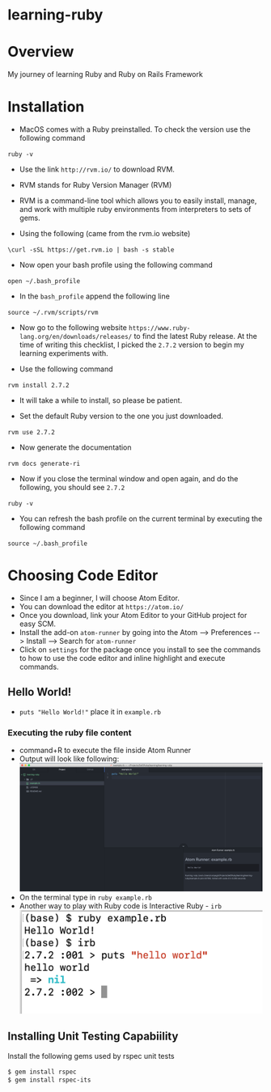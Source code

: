 # learning-ruby

# Overview

My journey of learning Ruby and Ruby on Rails Framework

# Installation

- MacOS comes with a Ruby preinstalled. To check the version use the following command

`ruby -v`

- Use the link `http://rvm.io/` to download RVM.
- RVM stands for Ruby Version Manager (RVM)
- RVM is a command-line tool which allows you to easily install, manage, and work with multiple ruby environments from interpreters to sets of gems.

- Using the following (came from the rvm.io website)

`\curl -sSL https://get.rvm.io | bash -s stable`

- Now open your bash profile using the following command

`open ~/.bash_profile`

- In the `bash_profile` append the following line

`source ~/.rvm/scripts/rvm`

- Now go to the following website `https://www.ruby-lang.org/en/downloads/releases/` to find the latest Ruby release. At the time of writing this checklist, I picked the `2.7.2` version to begin my learning experiments with.

- Use the following command

`rvm install 2.7.2`

- It will take a while to install, so please be patient.

- Set the default Ruby version to the one you just downloaded.

`rvm use 2.7.2`

- Now generate the documentation

`rvm docs generate-ri`

- Now if you close the terminal window and open again, and do the following, you should see `2.7.2`

`ruby -v`

- You can refresh the bash profile on the current terminal by executing the following command

`source ~/.bash_profile`

# Choosing Code Editor

- Since I am a beginner, I will choose Atom Editor.
- You can download the editor at `https://atom.io/`
- Once you download, link your Atom Editor to your GitHub project for easy SCM.
- Install the add-on `atom-runner` by going into the Atom --> Preferences --> Install --> Search for `atom-runner`
- Click on `settings` for the package once you install to see the commands to how to use the code editor and inline highlight and execute commands.

## Hello World!

- `puts "Hello World!"` place it in `example.rb`

### Executing the ruby file content

- command+R to execute the file inside Atom Runner
- Output will look like following: ![Atom Runner](./AtomRunner.png?raw=true)
- On the terminal type in `ruby example.rb`
- Another way to play with Ruby code is Interactive Ruby - `irb` ![Terminal Runner](./terminal.png?raw=true)

## Installing Unit Testing Capabiility

Install the following gems used by rspec unit tests

```
$ gem install rspec
$ gem install rspec-its
```
